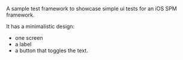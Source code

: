 A sample test framework to showcase simple ui tests for an iOS SPM framework.

It has a minimalistic design: 
- one screen
- a label
- a button that toggles the text.
